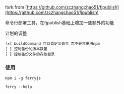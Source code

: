fork from [https://github.com/zczhangchao51/fjpublish](https://github.com/zczhangchao51/fjpublish)  

命令行部署工具，在fjpublish基础上增加一些额外的功能


计划的调整

```
[x] buildCommand 可以自定义命令 而不是非要用npm  
[ ] 控制备份的版本数量  
[ ] 控制备份文件的存放目录  

```


### 使用
```
npm i -g ferryjs  

ferry --help
```